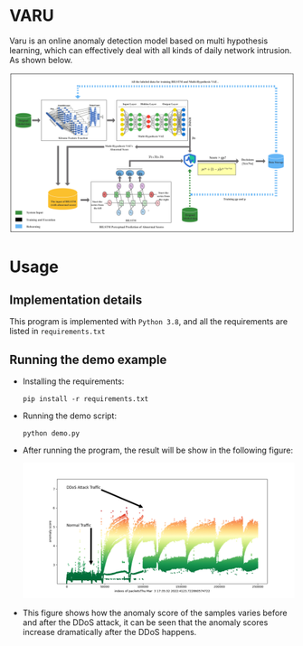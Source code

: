 # VARU

Varu is an online anomaly detection model based on multi hypothesis learning, which can effectively deal with all kinds of daily network intrusion. As shown below.

![image](./fig/overview.png)

# Usage

## Implementation details

This program is implemented with `Python 3.8`, and all the requirements are listed in `requirements.txt`

## Running the demo example

- Installing the requirements:

  ```
  pip install -r requirements.txt
  ```

- Running the demo script:

  ```
  python demo.py
  ```

- After running the program, the result will be show in the following figure:

  ![figure](./fig/result.png)

- This figure shows how the anomaly score of the samples varies before and after the DDoS attack, it can be seen that the anomaly scores increase dramatically after the DDoS happens.

